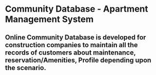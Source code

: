 # Community Database - Apartment Management System
## Online Community Database is developed for construction companies to maintain all the records of customers about maintenance, reservation/Amenities, Profile depending upon the scenario.
